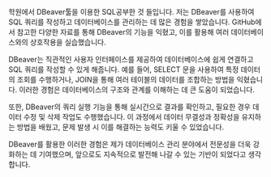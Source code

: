 학원에서 DBeaver툴을 이용한 SQL공부한 것 들입니다.
저는 DBeaver를 사용하여 SQL 쿼리를 작성하고 데이터베이스를 관리하는 데 많은 경험을 쌓았습니다. GitHub에서 참고한 다양한 자료를 통해 DBeaver의 기능을 익혔고, 이를 활용해 여러 데이터베이스와의 상호작용을 실습했습니다.

DBeaver는 직관적인 사용자 인터페이스를 제공하여 데이터베이스에 쉽게 연결하고 SQL 쿼리를 작성할 수 있게 해줍니다. 예를 들어, SELECT 문을 사용하여 특정 데이터의 조회를 수행하거나, JOIN을 통해 여러 테이블의 데이터를 조합하는 방법을 익혔습니다. 이러한 경험은 데이터베이스의 구조와 관계를 이해하는 데 큰 도움이 되었습니다.

또한, DBeaver의 쿼리 실행 기능을 통해 실시간으로 결과를 확인하고, 필요한 경우 데이터 수정 및 삭제 작업도 수행했습니다. 이 과정에서 데이터 무결성과 정확성을 유지하는 방법을 배웠고, 문제 발생 시 이를 해결하는 능력도 키울 수 있었습니다.

DBeaver를 활용한 이러한 경험은 제가 데이터베이스 관리 분야에서 전문성을 더욱 강화하는 데 기여했으며, 앞으로도 지속적으로 발전해 나갈 수 있는 기반이 되었다고 생각합니다.
